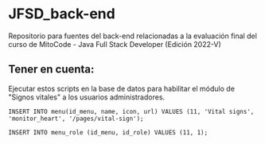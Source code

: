 # JFSD_back-end
Repositorio para fuentes del back-end relacionadas a la evaluación final del curso de MitoCode - Java Full Stack Developer (Edición 2022-V)

## Tener en cuenta:
Ejecutar estos scripts en la base de datos para habilitar el módulo de "Signos vitales" a los usuarios administradores.

````
INSERT INTO menu(id_menu, name, icon, url) VALUES (11, 'Vital signs', 'monitor_heart', '/pages/vital-sign');

INSERT INTO menu_role (id_menu, id_role) VALUES (11, 1);
````
